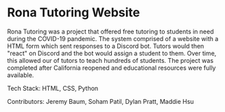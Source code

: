 # Rona Tutoring Website
Rona Tutoring was a project that offered free tutoring to students in need during the COVID-19 pandemic. The system comprised of a website with a HTML form which sent responses to a Discord bot. Tutors would then "react" on Discord and the bot would assign a student to them. Over time, this allowed our of tutors to teach hundreds of students. The project was completed after California reopened and educational resources were fully available. 

Tech Stack: HTML, CSS, Python

Contributors: Jeremy Baum, Soham Patil, Dylan Pratt, Maddie Hsu

